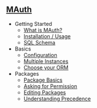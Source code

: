 ## [MAuth]()
- Getting Started
	- [What is MAuth?]()
	- [Installation / Usage](installation)
	- [SQL Schema](schema)
- Basics
	- [Configuration](config)
	- [Multiple Instances](instances)
	- [Choose your ORM](orm)
- Packages
	- [Package Basics](packages)
	- [Asking for Permission](packages/can)
	- [Editing Packages](packages/editing)
	- [Understanding Precedence](packages/precedence)